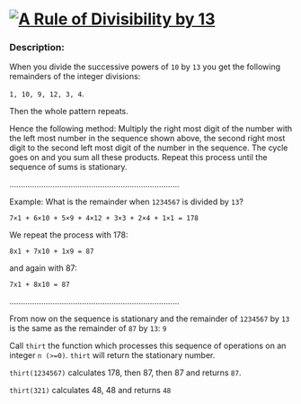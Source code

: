 # [![A Rule of Divisibility by 13](https://www.codewars.com/kata/564057bc348c7200bd0000ff)](https://www.codewars.com/kata/564057bc348c7200bd0000ff)


### Description:

When you divide the successive powers of `10` by `13` you get the following remainders of the integer divisions:

`1, 10, 9, 12, 3, 4`.

Then the whole pattern repeats.

Hence the following method: Multiply the right most digit of the number with the left most number in the sequence shown above, the second right most digit to the second left most digit of the number in the sequence. The cycle goes on and you sum all these products. Repeat this process until the sequence of sums is stationary.

...........................................................................

Example: What is the remainder when `1234567` is divided by `13`?

`7×1 + 6×10 + 5×9 + 4×12 + 3×3 + 2×4 + 1×1 = 178`

We repeat the process with 178:

`8x1 + 7x10 + 1x9 = 87`

and again with 87:

`7x1 + 8x10 = 87`

...........................................................................

From now on the sequence is stationary and the remainder of `1234567` by `13` is the same as the remainder of `87` by `13`: `9`

Call `thirt` the function which processes this sequence of operations on an integer `n (>=0)`. `thirt` will return the stationary number.

`thirt(1234567)` calculates 178, then 87, then 87 and returns `87`.

`thirt(321)` calculates 48, 48 and returns `48`
